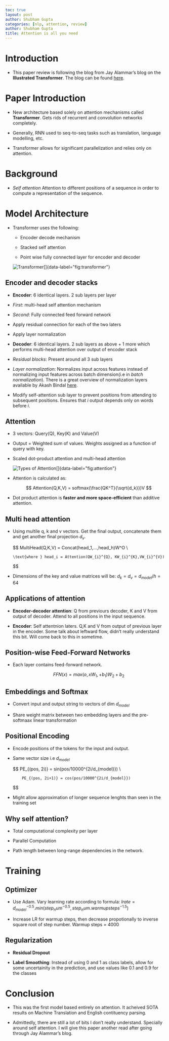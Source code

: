 ```yaml
---
toc: true
layout: post
author: Shubham Gupta
categories: [nlp, attention, review]
author: Shubham Gupta
title: Attention is all you need
---
```


Introduction
============

-   This paper review is following the blog from Jay Alammar’s blog on
    the **Illustrated Transformer**. The blog can be found
    [here](https://jalammar.github.io/illustrated-transformer/).

Paper Introduction
==================

-   New architecture based solely on attention mechanisms called
    **Transformer**. Gets rids of recurrent and convolution networks
    completely.

-   Generally, RNN used to seq-to-seq tasks such as translation,
    language modelling, etc.

-   Transformer allows for significant parallelization and relies only
    on attention.

Background
==========

-   *Self attention* Attention to different positions of a sequence in
    order to compute a representation of the sequence.

Model Architecture
==================

-   Transformer uses the following:

    -   Encoder decode mechanism

    -   Stacked self attention

    -   Point wise fully connected layer for encoder and decoder

    ![Transformer[]{data-label="fig:transformer"}]({{site.baseurl}}/images/attention/transformer.png)


Encoder and decoder stacks
--------------------------

-   **Encoder**: 6 identical layers. 2 sub layers per layer

-   *First*: multi-head self attention mechanism

-   *Second*: Fully connected feed forward network

-   Apply residual connection for each of the two laters

-   Apply layer normalization

-   **Decoder**: 6 identical layers. 2 sub layers as above + 1 more
    which performs multi-head attention over output of encoder stack

-   _Residual blocks_: Present around all 3 sub layers

-   _Layer normalization_: Normalizes input across features instead of normalizing input features across batch dimension(i.e in _batch normalization_). There is a great overview of normalization layers available by Akash Bindal [here](https://medium.com/techspace-usict/normalization-techniques-in-deep-neural-networks-9121bf100d8).

-   Modify self-attention sub layer to prevent positions from attending
    to subsequent positions. Ensures that *i* output depends only on
    words before *i*.

Attention
---------

-   3 vectors: Query(Q), Key(K) and Value(V)

-   Output = Weighted sum of values. Weights assigned as a function of
    query with key.

-   Scaled dot-product attention and multi-head attention

    ![Types of Attention[]{data-label="fig:attention"}]({{site.baseurl}}/images/attention/attention_types.png)

-   Attention is calculated as: 

       $$
            Attention(Q,K,V) = softmax(\frac{QK^T}{\sqrt{d_k}})V
       $$

-   Dot product attention is **faster and more space-efficient** than
    additive attention.

Multi head attention
--------------------

-   Using multile q, k and v vectors. Get the final output, concatenate
    them and get another final projection $d_{v}$. 

    $$
        MultiHead(Q,K,V) = Concat(head_1,...,head_h)W^O \\

        \text{where } head_i = Attention(QW_{i}^{Q}, KW_{i}^{K},VW_{i}^{V})
    $$

-   Dimensions of the key and value matrices will be: $d_{k} = d_{v} = d_{model}/h = 64$

Applications of attention
-------------------------

-   **Encoder-decoder attention**: Q from previours decoder, K and V
    from output of decoder. Attend to all positions in the input
    sequence.

-   **Encoder**: Self attentnion laters. Q,K and V from output of
    previous layer in the encoder. Some talk about leftward flow, didn’t
    really understand this bit. Will come back to this in sometime.

Position-wise Feed-Forward Networks
-----------------------------------

-   Each layer contains feed-forward network. 

    $$
            FFN(x) = max(o, xW_1,+ b_1)W_2 + b_2
    $$

Embeddings and Softmax
----------------------

-   Convert input and output string to vectors of dim $d_{model}$

-   Share weight matrix between two embedding layers and the
    pre-softmaax linear transformation

Positional Encoding
-------------------

-   Encode positions of the tokens for the input and output.

-   Same vector size i.e $d_{model}$ 

    $$
            PE_{(pos, 2i)} = sin(pos/10000^{2i/d_{model}}) \\

            PE_{(pos, 2i+1)} = cos(pos/10000^{2i/d_{model}})
    $$

-   Might allow approximation of longer sequence lenghts than seen in
    the training set

Why self attention?
--------------------

-   Total computational complexity per layer

-   Parallel Computation

-   Path length between long-range dependencies in the network.

Training
========

Optimizer
---------

-   Use Adam. Vary learning rate according to formula:
    $lrate = d_{model}^{-0.5} . min(step_num^{-0.5}, step_num . warmupsteps^{-1.5})$

-   Increase LR for warmup steps, then decrease propotionally to inverse
    square root of step number. Warmup steps = 4000

Regularization
--------------

-   **Residual Dropout**

-   **Label Smoothing**: Instead of using 0 and 1 as class labels, allow
    for some uncertainity in the prediction, and use values like 0.1 and
    0.9 for the classes

Conclusion
==========

-   This was the first model based entirely on attention. It acheived
    SOTA results on Machine Translation and English contituency parsing.

-   Admittedly, there are still a lot of bits I don’t really understand.
    Specially around self attention. I will give this paper another read
    after going through Jay Alammar’s blog.
